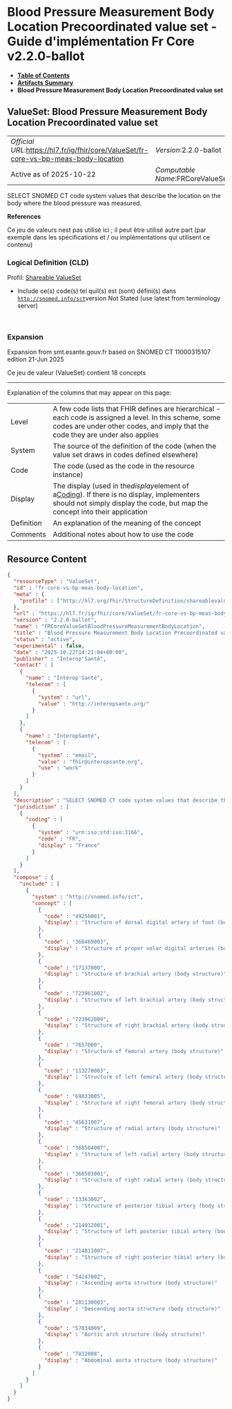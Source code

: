 # Blood Pressure Measurement Body Location Precoordinated value set - Guide d'implémentation Fr Core v2.2.0-ballot

* [**Table of Contents**](toc.md)
* [**Artifacts Summary**](artifacts.md)
* **Blood Pressure Measurement Body Location Precoordinated value set**

## ValueSet: Blood Pressure Measurement Body Location Precoordinated value set 

| | |
| :--- | :--- |
| *Official URL*:https://hl7.fr/ig/fhir/core/ValueSet/fr-core-vs-bp-meas-body-location | *Version*:2.2.0-ballot |
| Active as of 2025-10-22 | *Computable Name*:FRCoreValueSetBloodPressureMeasurementBodyLocation |

 
SELECT SNOMED CT code system values that describe the location on the body where the blood pressure was measured. 

 **References** 

Ce jeu de valeurs nest pas utilisé ici ; il peut être utilisé autre part (par exemple dans les spécifications et / ou implémentations qui utilisent ce contenu)

### Logical Definition (CLD)

Profil: [Shareable ValueSet](http://hl7.org/fhir/R4/shareablevalueset.html)

* Include ce(s) code(s) tel quil(s) est (sont) défini(s) dans [`http://snomed.info/sct`](http://www.snomed.org/)version Not Stated (use latest from terminology server)

 

### Expansion

Expansion from smt.esante.gouv.fr based on SNOMED CT 11000315107 edition 21-Jun 2025

Ce jeu de valeur (ValueSet) contient 18 concepts

-------

 Explanation of the columns that may appear on this page: 

| | |
| :--- | :--- |
| Level | A few code lists that FHIR defines are hierarchical - each code is assigned a level. In this scheme, some codes are under other codes, and imply that the code they are under also applies |
| System | The source of the definition of the code (when the value set draws in codes defined elsewhere) |
| Code | The code (used as the code in the resource instance) |
| Display | The display (used in the*display*element of a[Coding](http://hl7.org/fhir/R4/datatypes.html#Coding)). If there is no display, implementers should not simply display the code, but map the concept into their application |
| Definition | An explanation of the meaning of the concept |
| Comments | Additional notes about how to use the code |



## Resource Content

```json
{
  "resourceType" : "ValueSet",
  "id" : "fr-core-vs-bp-meas-body-location",
  "meta" : {
    "profile" : ["http://hl7.org/fhir/StructureDefinition/shareablevalueset"]
  },
  "url" : "https://hl7.fr/ig/fhir/core/ValueSet/fr-core-vs-bp-meas-body-location",
  "version" : "2.2.0-ballot",
  "name" : "FRCoreValueSetBloodPressureMeasurementBodyLocation",
  "title" : "Blood Pressure Measurement Body Location Precoordinated value set",
  "status" : "active",
  "experimental" : false,
  "date" : "2025-10-22T14:21:04+00:00",
  "publisher" : "Interop'Santé",
  "contact" : [
    {
      "name" : "Interop'Santé",
      "telecom" : [
        {
          "system" : "url",
          "value" : "http://interopsante.org/"
        }
      ]
    },
    {
      "name" : "InteropSanté",
      "telecom" : [
        {
          "system" : "email",
          "value" : "fhir@interopsante.org",
          "use" : "work"
        }
      ]
    }
  ],
  "description" : "SELECT SNOMED CT code system values that describe the location on the body where the blood pressure was measured.",
  "jurisdiction" : [
    {
      "coding" : [
        {
          "system" : "urn:iso:std:iso:3166",
          "code" : "FR",
          "display" : "France"
        }
      ]
    }
  ],
  "compose" : {
    "include" : [
      {
        "system" : "http://snomed.info/sct",
        "concept" : [
          {
            "code" : "49256001",
            "display" : "Structure of dorsal digital artery of foot (body structure)"
          },
          {
            "code" : "368469003",
            "display" : "Structure of proper volar digital arteries (body structure)"
          },
          {
            "code" : "17137000",
            "display" : "Structure of brachial artery (body structure)"
          },
          {
            "code" : "723961002",
            "display" : "Structure of left brachial artery (body structure)"
          },
          {
            "code" : "723962009",
            "display" : "Structure of right brachial artery (body structure)"
          },
          {
            "code" : "7657000",
            "display" : "Structure of femoral artery (body structure)"
          },
          {
            "code" : "113270003",
            "display" : "Structure of left femoral artery (body structure)"
          },
          {
            "code" : "69833005",
            "display" : "Structure of right femoral artery (body structure)"
          },
          {
            "code" : "45631007",
            "display" : "Structure of radial artery (body structure)"
          },
          {
            "code" : "368504007",
            "display" : "Structure of left radial artery (body structure)"
          },
          {
            "code" : "368503001",
            "display" : "Structure of right radial artery (body structure)"
          },
          {
            "code" : "13363002",
            "display" : "Structure of posterior tibial artery (body structure)"
          },
          {
            "code" : "214912001",
            "display" : "Structure of left posterior tibial artery (body structure)"
          },
          {
            "code" : "214811007",
            "display" : "Structure of right posterior tibial artery (body structure)"
          },
          {
            "code" : "54247002",
            "display" : "Ascending aorta structure (body structure)"
          },
          {
            "code" : "281130003",
            "display" : "Descending aorta structure (body structure)"
          },
          {
            "code" : "57034009",
            "display" : "Aortic arch structure (body structure)"
          },
          {
            "code" : "7832008",
            "display" : "Abdominal aorta structure (body structure)"
          }
        ]
      }
    ]
  }
}

```
